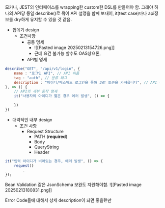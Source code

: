 모카나, JEST의 인터페이스를 wrapping한 custom한 DSL를 만들어야 함.
그래야 하나의 API당 동일 describe()로 묶어 API 설명을 함께 보내어,
it(test case)마다 api정보를 dry하게 유지할 수 있을 것 같음.


- 껍데기 design
	- 조건사항
		- 공통 명세
			- ![[Pasted image 20250213154726.png]]
			- 근데 요건 불가능 할수도 OAS상으론,
		- API별 명세

```js
describe("GET", "/api/v1/login", {
	name : "로그인 API", // API 이름
	tag : "auth", // 분류 태그
	description : "아이디/패스워드 로그인을 통해 JWT 토큰을 가져옵니다", // API 상세 설명	
}, => () {
	// API의 세부 동작 명세
	it("사용자의 아이디가 짧은 경우 에러 발생", () => {
		
	})
})
```


- 대략적인 내부 design
	- 조건 사항
		- Request Structure
			- PATH (**required**)
			- Body
			- QueryString
			- Header

```js
it("입력 아이디가 비어있는 경우, 에러 발생", () => {
	request()
		.
});
```



Bean Validation 같은 JsonSchema 보완도 지원해야함.
![[Pasted image 20250213180831.png]]



Error Code들에 대해서 상세 description이 되면 좋을련만
